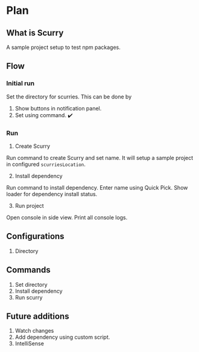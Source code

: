 # Plan

## What is Scurry

A sample project setup to test npm packages.

## Flow

### Initial run

Set the directory for scurries. This can be done by

1. Show buttons in notification panel. 
2. Set using command. ✔️

### Run

1. Create Scurry

Run command to create Scurry and set name. It will setup a sample project in configured `scurriesLocation`.

2. Install dependency

Run command to install dependency.
Enter name using Quick Pick.
Show loader for dependency install status.

3. Run project

Open console in side view.
Print all console logs.

## Configurations

1. Directory

## Commands

1. Set directory
2. Install dependency
3. Run scurry

## Future additions

1. Watch changes
2. Add dependency using custom script.
3. IntelliSense